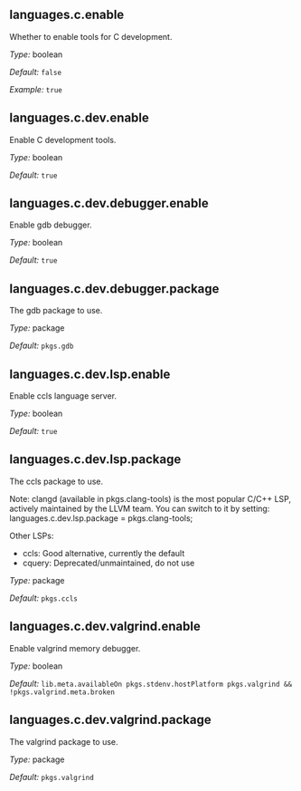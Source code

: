 [comment]: # (Do not edit this file as it is autogenerated. Go to docs/individual-docs if you want to make edits.)


[comment]: # (Please add your documentation on top of this line)

## languages\.c\.enable



Whether to enable tools for C development\.



*Type:*
boolean



*Default:*
` false `



*Example:*
` true `



## languages\.c\.dev\.enable



Enable C development tools\.



*Type:*
boolean



*Default:*
` true `



## languages\.c\.dev\.debugger\.enable

Enable gdb debugger\.



*Type:*
boolean



*Default:*
` true `



## languages\.c\.dev\.debugger\.package



The gdb package to use\.



*Type:*
package



*Default:*
` pkgs.gdb `



## languages\.c\.dev\.lsp\.enable



Enable ccls language server\.



*Type:*
boolean



*Default:*
` true `



## languages\.c\.dev\.lsp\.package



The ccls package to use\.

Note: clangd (available in pkgs\.clang-tools) is the most popular C/C++ LSP,
actively maintained by the LLVM team\. You can switch to it by setting:
languages\.c\.dev\.lsp\.package = pkgs\.clang-tools;

Other LSPs:

 - ccls: Good alternative, currently the default
 - cquery: Deprecated/unmaintained, do not use



*Type:*
package



*Default:*
` pkgs.ccls `



## languages\.c\.dev\.valgrind\.enable



Enable valgrind memory debugger\.



*Type:*
boolean



*Default:*
` lib.meta.availableOn pkgs.stdenv.hostPlatform pkgs.valgrind && !pkgs.valgrind.meta.broken `



## languages\.c\.dev\.valgrind\.package



The valgrind package to use\.



*Type:*
package



*Default:*
` pkgs.valgrind `
